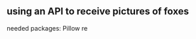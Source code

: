 using an API to receive pictures of foxes
------------------------------------------
needed packages: 
Pillow 
re
